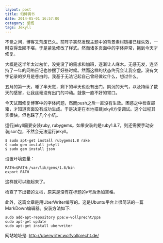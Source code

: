 ```yaml
---
layout: post
title: 归博偶书
date: 2014-05-01 16:57:00
category: 感慨
tags: Jekyll
---
```


不觉之间，博客又荒废已久。前阵子突然发现主题中的背景素材链接已经失效，一时变得丑陋不堪，于是紧急修改了样式。然而诸多页面中的字体异常，拖到今天才修复。

大概是这半年太过匆忙，没完没了的需求和加班，逐渐让人麻木。无感无发，连坚持了一年的网络日记也停摆了好些时候。然而这样的状态终究会让我空虚。没有文字记录的岁月是苍白的。我基于无法记起自己曾经做过什么，想过什么。

五月的第一天，睡了半天觉，剩下的半天也没有出门。阴沉的天气，以及持续了数天的感冒，让我丝毫没有出门的冲动。就像一直不好的胃口。

今天试图修复博客中的字体问题，然而push之后一直没有生效。困惑之中检查邮箱，才知道页面没有成功生成。于是决定在本地搭建jekyll方便调试。这个过程其实很快，但也踩了几个小坑。

运行jekyll需要安装ruby, rubygems。如果安装的是ruby1.8.7，则还需要手动安装json包，不然会无法运行jekyll。

    $ sudo apt-get install rubygems1.8 rake
    $ sudo gem install jekyll
    $ sudo gem install json

设置环境变量：

    PATH=$PATH:/var/lib/gems/1.8/bin
    export PATH

这样就可以跑起来了。

检查了下出错的文档，原来是没有在标题的`#`号后添加空格。

此外，这篇文章是用UberWriter编写的。这是Ubuntu平台上很简洁的一篇MarkDown编辑器。安装方法如下:

    sudo add-apt-repository ppa:w-vollprecht/ppa
    sudo apt-get update
    sudo apt-get install uberwriter 

网站地址是: http://uberwriter.wolfvollprecht.de/